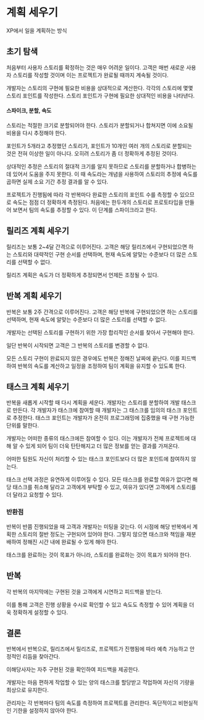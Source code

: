 # 계획 세우기

XP에서 일을 계획하는 방식

## 초기 탐색

처음부터 사용자 스토리를 확정하는 것은 매우 어려운 일이다. 고객은 매번 새로운 사용자 스토리를 작성할 것이며 이는 프로젝트가 완료될 때까지 계속될 것이다.

개발자는 스토리의 구현에 필요한 비용을 상대적으로 계산한다. 각각의 스토리에 몇몇 스토리 포인트를 작성한다. 스토리 포인트가 구현에 필요한 상대적인 비용을 나타낸다.

#### 스파이크, 분할, 속도

스토리는 적절한 크기로 분할되어야 한다. 스토리가 분할되거나 합쳐지면 이에 소요될 비용을 다시 추정해야 한다.

포인트가 5개라고 추정했던 스토리가, 포인트가 10개인 여러 개의 스토리로 분할되는 것은 전혀 이상한 일이 아니다. 오히려 스토리가 좀 더 정확하게 추정된 것이다.

상대적인 추정은 스토리의 절대적 크기를 알지 못하므로 스토리를 분할하거나 합병하는 데 있어서 도움을 주지 못한다. 이 때 속도라는 개념을 사용하여 스토리의 추정에 속도를 곱하면 실제 소요 기간 추정 결과를 알 수 있다.

프로젝트가 진행됨에 따라 각 반복마다 완료한 스토리의 포인트 수를 측정할 수 있으므로 속도는 점점 더 정확하게 측정된다. 처음에는 한두개의 스토리로 프로토타입을 만들어 보면서 팀의 속도를 추정할 수 있다. 이 단계를 스파이크라고 한다.

## 릴리즈 계획 세우기

릴리즈는 보통 2~4달 간격으로 이루어진다. 고객은 해당 릴리즈에서 구현되었으면 하는 스토리와 대략적인 구현 순서를 선택하며, 현재 속도에 알맞는 수준보다 더 많은 스토리를 선택할 수 없다.

릴리즈 계획은 속도가 더 정확하게 추정되면서 언제든 조정될 수 있다.

## 반복 계획 세우기

반복은 보통 2주 간격으로 이루어진다. 고객은 해당 반복에 구현되었으면 하는 스토리를 선택하며, 현재 속도에 알맞는 수준보다 더 많은 스토리를 선택할 수 없다.

개발자는 선택된 스토리를 구현하기 위한 가장 합리적인 순서를 찾아서 구현해야 한다.

일단 반복이 시작되면 고객은 그 반복의 스토리를 변경할 수 없다.

모든 스토리 구현이 완료되지 않은 경우에도 반복은 정해진 날짜에 끝난다. 이를 피드백하여 반복의 속도를 계산하고 일정을 조정하여 팀이 계획을 유지할 수 있도록 한다.

## 태스크 계획 세우기

반복을 새롭게 시작할 때 다시 계획을 세운다. 개발자는 스토리를 분할하여 개발 태스크로 만든다. 각 개발자가 태스크에 참여할 때 개발자는 그 태스크를 임의의 태스크 포인트로 추정한다. 태스크 포인트는 개발자가 온전히 프로그래밍에 집중했을 때 구현 가능한 단위를 말한다.

개발자는 어떠한 종류의 태스크에든 참여할 수 있다. 이는 개발자가 전체 프로젝트에 대해 알 수 있게 되어 팀이 더욱 탄탄해지고 더 많은 정보를 얻는 결과를 가져온다.

어떠한 팀원도 자신이 처리할 수 있는 태스크 포인트보다 더 많은 포인트에 참여하지 않는다.

태스크 선택 과정은 유연하게 이루어질 수 있다. 모든 태스크를 완료할 여유가 없다면 해당 태스크를 취소해 달라고 고객에게 부탁할 수 있고, 여유가 있다면 고객에게 스토리를 더 달라고 요청할 수 있다.

### 반환점

반복이 반쯤 진행되었을 때 고객과 개발자는 미팅을 갖는다. 이 시점에 해당 반복에서 계획한 스토리의 절반 정도는 구현되어 있어야 한다. 그렇지 않으면 태스크와 책임을 재분배하여 정해진 시간 내에 완료될 수 있게 해야 한다.

태스크를 완료하는 것이 목표가 아니라, 스토리를 완료하는 것이 목표가 되어야 한다.

## 반복

각 반복의 마지막에는 구현된 것을 고객에게 시연하고 피드백을 받는다.

이를 통해 고객은 진행 상황을 수시로 확인할 수 있고 속도도 측정할 수 있어 계획을 더욱 정확하게 설정할 수 있다.

## 결론

반복에서 반복으로, 릴리즈에서 릴리즈로, 프로젝트가 진행됨에 따라 예측 가능하고 안정적인 리듬을 찾아간다.

이해당사자는 자주 구현된 것을 확인하여 피드백을 제공한다.

개발자는 마음 편하게 작업할 수 있는 양의 태스크를 할당받고 작업하여 자신의 기량을 최상으로 유지한다.

관리자는 각 반복마다 팀의 속도를 측정하여 프로젝트를 관리한다. 독단적이고 비현실적인 기한을 설정하지 않아야 한다.